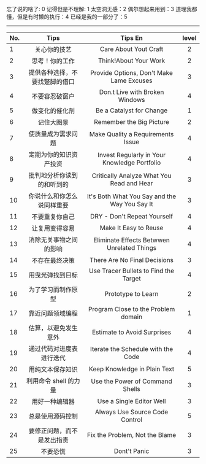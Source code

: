 

忘了说的啥了: 0 
记得但是不理解: 1
太空洞无感：2
偶尔想起来用到：3
道理我都懂，但是有时懒的执行：4
已经是我的一部分了：5

***

| No. | Tips | Tips En | level | 
|-----|:----:|:-------:|:-----:|
|1    |关心你的技艺| Care About Yout Craft | 2|
|2    |思考！你的工作|Think!About Your Work| 2|
|3    |提供各种选择，不要找蹩脚的借口|Provide Options, Don't Make Lame Excuses|3|
|4    |不要容忍破窗户|Don.t Live with Broken Windows|4|
|5    |做变化的催化剂|Be a Catalyst for Change|1|
|6    |记住大图景|Remember the Big Picture|2|
|7    |使质量成为需求问题| Make Quality a Requirements Issue|4|
|8    |定期为你的知识资产投资| Invest Regularly in Your Knowledge Portfolio|4|
|9    |批判地分析你读到的和听到的| Critically Analyze What You Read and Hear|3|
|10   |你说什么和你怎么说同样重要| It's Both What You Say and the Way You Say It |3|
|11   |不要重复你自己| DRY - Don't Repeat Yourself |4|
|12   |让复用变得容易| Make It Easy to Reuse |4|
|13   |消除无关事物之间的影响| Eliminate Effects Betwwen Unrelated Things |4|
|14   |不存在最终决策| There Are No Final Decisions|3|
|15   |用曳光弹找到目标| Use Tracer Bullets to Find the Target |4|
|16   |为了学习而制作原型| Prototype to Learn |2|
|17   |靠近问题领域编程| Program Close to the Problem domain |1|
|18   |估算，以避免发生意外| Estimate to Avoid Surprises |4|
|19   |通过代码对进度表进行迭代| Iterate the Schedule with the Code |4|
|20   |用纯文本保存知识| Keep Knowledge in Plain Text |5|
|21   |利用命令 shell 的力量| Use the Power of Command Shells |3|
|22   |用好一种编辑器| Use a Single Editor Well |3|
|23   |总是使用源码控制| Always Use Source Code Control |5|
|24   |要修正问题，而不是发出指责| Fix the Problem, Not the Blame |3|
|25   |不要恐慌| Dont't Panic |3|

